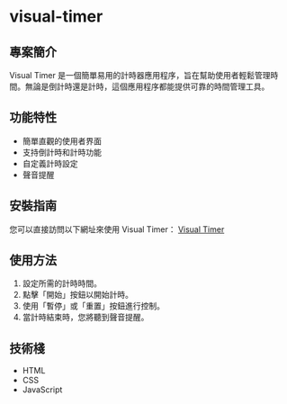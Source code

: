 # visual-timer

## 專案簡介
Visual Timer 是一個簡單易用的計時器應用程序，旨在幫助使用者輕鬆管理時間。無論是倒計時還是計時，這個應用程序都能提供可靠的時間管理工具。

## 功能特性
- 簡單直觀的使用者界面
- 支持倒計時和計時功能
- 自定義計時設定
- 聲音提醒

## 安裝指南
您可以直接訪問以下網址來使用 Visual Timer：
[Visual Timer](https://an0928.github.io/visual-timer/)

## 使用方法
1. 設定所需的計時時間。
2. 點擊「開始」按鈕以開始計時。
3. 使用「暫停」或「重置」按鈕進行控制。
4. 當計時結束時，您將聽到聲音提醒。

## 技術棧
- HTML
- CSS
- JavaScript


